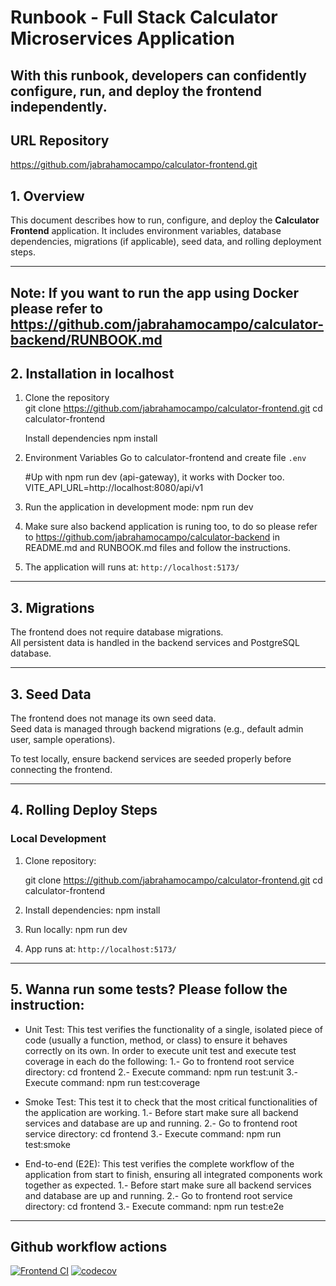 # Runbook - Full Stack Calculator Microservices Application

## With this runbook, developers can confidently configure, run, and deploy the frontend independently.

## URL Repository
https://github.com/jabrahamocampo/calculator-frontend.git

## 1. Overview
   This document describes how to run, configure, and deploy the **Calculator Frontend** application. It includes environment variables, database dependencies, migrations (if applicable), seed data, and rolling deployment steps.

----------------------------------------------------

## Note: If you want to run the app using Docker please refer to https://github.com/jabrahamocampo/calculator-backend/RUNBOOK.md 

## 2. Installation in localhost
   1. Clone the repository  
      git clone https://github.com/jabrahamocampo/calculator-frontend.git
      cd calculator-frontend

      Install dependencies
      npm install

   2. Environment Variables
      Go to calculator-frontend and create file `.env`
      
      #Up with npm run dev (api-gateway), it works with Docker too.
      VITE_API_URL=http://localhost:8080/api/v1 

   3. Run the application in development mode: npm run dev
   4. Make sure also backend application is runing too, to do so please refer to https://github.com/jabrahamocampo/calculator-backend in README.md and RUNBOOK.md files and follow the instructions. 

   5. The application will runs at: `http://localhost:5173/`

----------------------------------------------------

## 3. Migrations
   The frontend does not require database migrations.  
   All persistent data is handled in the backend services and PostgreSQL database.

----------------------------------------------------

## 3. Seed Data
   The frontend does not manage its own seed data.  
   Seed data is managed through backend migrations (e.g., default admin user, sample operations).  

   To test locally, ensure backend services are seeded properly before connecting the frontend.

----------------------------------------------------

## 4. Rolling Deploy Steps

### Local Development
1. Clone repository:
   
   git clone https://github.com/jabrahamocampo/calculator-frontend.git
   cd calculator-frontend
   
2. Install dependencies: npm install
   
3. Run locally: npm run dev
   
4. App runs at: `http://localhost:5173/`

----------------------------------------------------

## 5. Wanna run some tests? Please follow the instruction:
- Unit Test: This test verifies the functionality of a single, isolated piece of code (usually a function, method, or class) to ensure it behaves correctly on its own.
    In order to execute unit test and execute test coverage in each do the following:
    1.- Go to frontend root service directory: cd frontend
    2.- Execute command: npm run test:unit
    3.- Execute command: npm run test:coverage 

- Smoke Test: This test it to check that the most critical functionalities of the application are working.
    1.- Before start make sure all backend services and database are up and running.
    2.- Go to frontend root service directory: cd frontend
    3.- Execute command: npm run test:smoke
             
- End-to-end (E2E): This test verifies the complete workflow of the application from start to finish, ensuring all  integrated components work together as expected. 
    1.- Before start make sure all backend services and database are up and running.
    2.- Go to frontend root service directory: cd frontend
    3.- Execute command: npm run test:e2e
    

----------------------------------------------------
## Github workflow actions
[![Frontend CI](https://github.com/jabrahamocampo/calculator-frontend/actions/workflows/frontend-ci.yml/badge.svg)](https://github.com/jabrahamocampo/calculator-frontend/actions/workflows/frontend-ci.yml)
[![codecov](https://codecov.io/gh/jabrahamocampo/calculator-frontend/branch/main/graph/badge.svg)](https://codecov.io/gh/jabrahamocampo/calculator-frontend)




